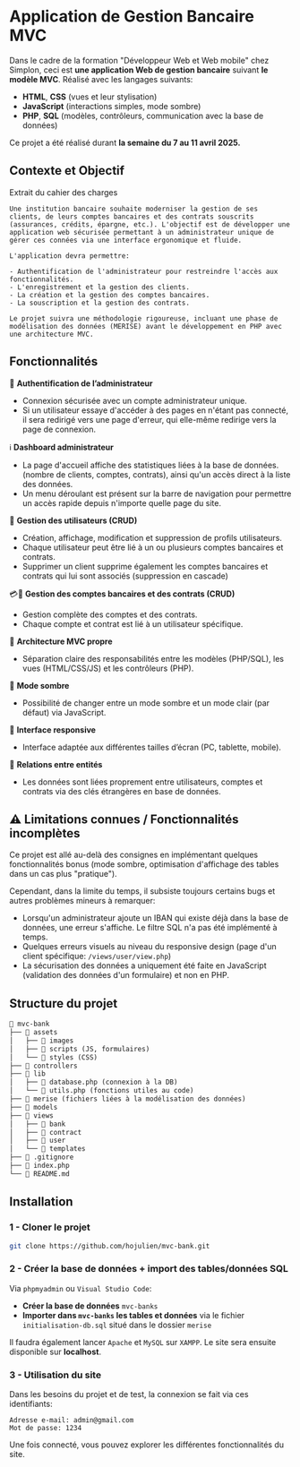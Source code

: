 # Application de Gestion Bancaire MVC

Dans le cadre de la formation "Développeur Web et Web mobile" chez Simplon, ceci est **une application Web de gestion bancaire** suivant **le modèle MVC**. Réalisé avec les langages suivants:

- **HTML**, **CSS** (vues et leur stylisation)
- **JavaScript** (interactions simples, mode sombre)
- **PHP**, **SQL** (modèles, contrôleurs, communication avec la base de données)

Ce projet a été réalisé durant **la semaine du 7 au 11 avril 2025.**

## Contexte et Objectif

Extrait du cahier des charges

```
Une institution bancaire souhaite moderniser la gestion de ses clients, de leurs comptes bancaires et des contrats souscrits (assurances, crédits, épargne, etc.). L'objectif est de développer une application web sécurisée permettant à un administrateur unique de gérer ces connées via une interface ergonomique et fluide.

L'application devra permettre:

- Authentification de l'administrateur pour restreindre l'accès aux fonctionnalités.
- L'enregistrement et la gestion des clients.
- La création et la gestion des comptes bancaires.
- La souscription et la gestion des contrats.

Le projet suivra une méthodologie rigoureuse, incluant une phase de modélisation des données (MERISE) avant le développement en PHP avec une architecture MVC.
```

## Fonctionnalités

🔐 **Authentification de l’administrateur**  

- Connexion sécurisée avec un compte administrateur unique.
- Si un utilisateur essaye d'accéder à des pages en n'étant pas connecté, il sera redirigé vers une page d'erreur, qui elle-même redirige vers la page de connexion.

ℹ️ **Dashboard administrateur**

- La page d'accueil affiche des statistiques liées à la base de données. (nombre de clients, comptes, contrats), ainsi qu'un accès direct à la liste des données.
- Un menu déroulant est présent sur la barre de navigation pour permettre un accès rapide depuis n'importe quelle page du site.

👥 **Gestion des utilisateurs (CRUD)**  

- Création, affichage, modification et suppression de profils utilisateurs.  
- Chaque utilisateur peut être lié à un ou plusieurs comptes bancaires et contrats.
- Supprimer un client supprime également les comptes bancaires et contrats qui lui sont associés (suppression en cascade)

💳📄 **Gestion des comptes bancaires et des contrats (CRUD)**  

- Gestion complète des comptes et des contrats.
- Chaque compte et contrat est lié à un utilisateur spécifique.

🧱 **Architecture MVC propre**  

- Séparation claire des responsabilités entre les modèles (PHP/SQL), les vues (HTML/CSS/JS) et les contrôleurs (PHP).

🌙 **Mode sombre**  

- Possibilité de changer entre un mode sombre et un mode clair (par défaut) via JavaScript.

📱 **Interface responsive**

- Interface adaptée aux différentes tailles d’écran (PC, tablette, mobile).

🔑 **Relations entre entités**  

- Les données sont liées proprement entre utilisateurs, comptes et contrats via des clés étrangères en base de données.

## ⚠️ Limitations connues / Fonctionnalités incomplètes

Ce projet est allé au-delà des consignes en implémentant quelques fonctionnalités bonus (mode sombre, optimisation d'affichage des tables dans un cas plus "pratique").

Cependant, dans la limite du temps, il subsiste toujours certains bugs et autres problèmes mineurs à remarquer:

- Lorsqu'un administrateur ajoute un IBAN qui existe déjà dans la base de données, une erreur s'affiche. Le filtre SQL n'a pas été implémenté à temps.
- Quelques erreurs visuels au niveau du responsive design (page d'un client spécifique: `/views/user/view.php`)
- La sécurisation des données a uniquement été faite en JavaScript (validation des données d'un formulaire) et non en PHP.

## Structure du projet

```md
📂 mvc-bank
├── 📂 assets
│   ├── 📂 images
│   ├── 📂 scripts (JS, formulaires)
│   └── 📂 styles (CSS)
├── 📂 controllers
├── 📂 lib
│   ├── 📄 database.php (connexion à la DB)
│   └── 📄 utils.php (fonctions utiles au code)
├── 📂 merise (fichiers liées à la modélisation des données)
├── 📂 models
├── 📂 views
│   ├── 📂 bank
│   ├── 📂 contract
│   ├── 📂 user
│   └── 📂 templates
├── 📄 .gitignore
├── 📄 index.php
└── 📄 README.md
```

## Installation

### 1 - Cloner le projet

```sh
git clone https://github.com/hojulien/mvc-bank.git
```

### 2 - Créer la base de données + import des tables/données SQL

Via `phpmyadmin` ou `Visual Studio Code`:
- **Créer la base de données** `mvc-banks`
- **Importer dans `mvc-banks` les tables et données** via le fichier `initialisation-db.sql` situé dans le dossier `merise`

Il faudra également lancer `Apache` et `MySQL` sur `XAMPP`.
Le site sera ensuite disponible sur **localhost**.

### 3 - Utilisation du site

Dans les besoins du projet et de test, la connexion se fait via ces identifiants:

```
Adresse e-mail: admin@gmail.com
Mot de passe: 1234
```

Une fois connecté, vous pouvez explorer les différentes fonctionnalités du site.